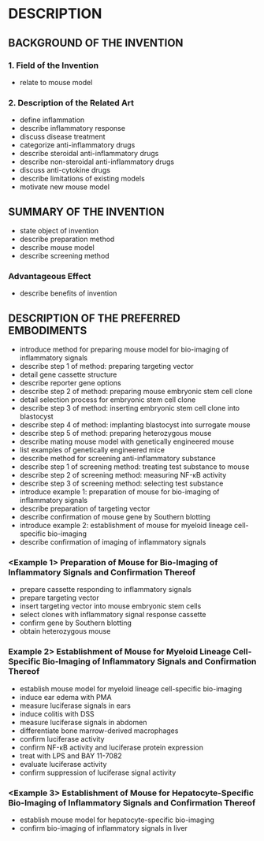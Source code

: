 # DESCRIPTION

## BACKGROUND OF THE INVENTION

### 1. Field of the Invention

- relate to mouse model

### 2. Description of the Related Art

- define inflammation
- describe inflammatory response
- discuss disease treatment
- categorize anti-inflammatory drugs
- describe steroidal anti-inflammatory drugs
- describe non-steroidal anti-inflammatory drugs
- discuss anti-cytokine drugs
- describe limitations of existing models
- motivate new mouse model

## SUMMARY OF THE INVENTION

- state object of invention
- describe preparation method
- describe mouse model
- describe screening method

### Advantageous Effect

- describe benefits of invention

## DESCRIPTION OF THE PREFERRED EMBODIMENTS

- introduce method for preparing mouse model for bio-imaging of inflammatory signals
- describe step 1 of method: preparing targeting vector
- detail gene cassette structure
- describe reporter gene options
- describe step 2 of method: preparing mouse embryonic stem cell clone
- detail selection process for embryonic stem cell clone
- describe step 3 of method: inserting embryonic stem cell clone into blastocyst
- describe step 4 of method: implanting blastocyst into surrogate mouse
- describe step 5 of method: preparing heterozygous mouse
- describe mating mouse model with genetically engineered mouse
- list examples of genetically engineered mice
- describe method for screening anti-inflammatory substance
- describe step 1 of screening method: treating test substance to mouse
- describe step 2 of screening method: measuring NF-κB activity
- describe step 3 of screening method: selecting test substance
- introduce example 1: preparation of mouse for bio-imaging of inflammatory signals
- describe preparation of targeting vector
- describe confirmation of mouse gene by Southern blotting
- introduce example 2: establishment of mouse for myeloid lineage cell-specific bio-imaging
- describe confirmation of imaging of inflammatory signals

### <Example 1> Preparation of Mouse for Bio-Imaging of Inflammatory Signals and Confirmation Thereof

- prepare cassette responding to inflammatory signals
- prepare targeting vector
- insert targeting vector into mouse embryonic stem cells
- select clones with inflammatory signal response cassette
- confirm gene by Southern blotting
- obtain heterozygous mouse

### Example 2> Establishment of Mouse for Myeloid Lineage Cell-Specific Bio-Imaging of Inflammatory Signals and Confirmation Thereof

- establish mouse model for myeloid lineage cell-specific bio-imaging
- induce ear edema with PMA
- measure luciferase signals in ears
- induce colitis with DSS
- measure luciferase signals in abdomen
- differentiate bone marrow-derived macrophages
- confirm luciferase activity
- confirm NF-κB activity and luciferase protein expression
- treat with LPS and BAY 11-7082
- evaluate luciferase activity
- confirm suppression of luciferase signal activity

### <Example 3> Establishment of Mouse for Hepatocyte-Specific Bio-Imaging of Inflammatory Signals and Confirmation Thereof

- establish mouse model for hepatocyte-specific bio-imaging
- confirm bio-imaging of inflammatory signals in liver

